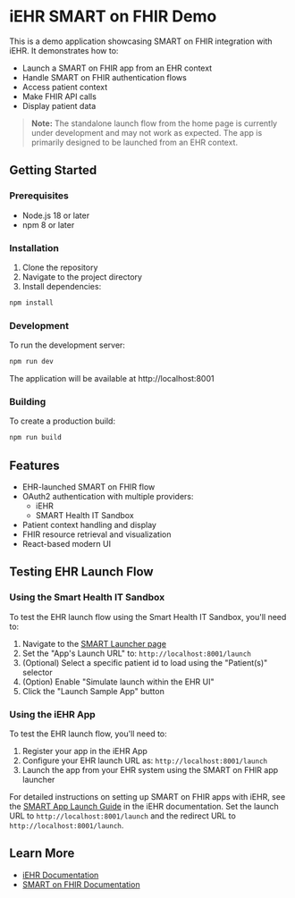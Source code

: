 # iEHR SMART on FHIR Demo

This is a demo application showcasing SMART on FHIR integration with iEHR. It demonstrates how to:

- Launch a SMART on FHIR app from an EHR context
- Handle SMART on FHIR authentication flows
- Access patient context
- Make FHIR API calls
- Display patient data

> **Note:** The standalone launch flow from the home page is currently under development and may not work as expected. The app is primarily designed to be launched from an EHR context.

## Getting Started

### Prerequisites

- Node.js 18 or later
- npm 8 or later

### Installation

1. Clone the repository
2. Navigate to the project directory
3. Install dependencies:

```bash
npm install
```

### Development

To run the development server:

```bash
npm run dev
```

The application will be available at http://localhost:8001

### Building

To create a production build:

```bash
npm run build
```

## Features

- EHR-launched SMART on FHIR flow
- OAuth2 authentication with multiple providers:
  - iEHR
  - SMART Health IT Sandbox
- Patient context handling and display
- FHIR resource retrieval and visualization
- React-based modern UI

## Testing EHR Launch Flow

### Using the Smart Health IT Sandbox

To test the EHR launch flow using the Smart Health IT Sandbox, you'll need to:

1. Navigate to the [SMART Launcher page](https://launch.smarthealthit.org)
2. Set the "App's Launch URL" to: `http://localhost:8001/launch`
3. (Optional) Select a specific patient id to load using the "Patient(s)" selector
4. (Option) Enable "Simulate launch within the EHR UI"
5. Click the "Launch Sample App" button

### Using the iEHR App

To test the EHR launch flow, you'll need to:

1. Register your app in the iEHR App
2. Configure your EHR launch URL as: `http://localhost:8001/launch`
3. Launch the app from your EHR system using the SMART on FHIR app launcher

For detailed instructions on setting up SMART on FHIR apps with iEHR, see the [SMART App Launch Guide](https://www.iehr.ai/docs/integration/smart-app-launch) in the iEHR documentation. Set the launch URL to `http://localhost:8001/launch` and the redirect URL to `http://localhost:8001/launch`.

## Learn More

- [iEHR Documentation](https://www.iehr.ai/docs)
- [SMART on FHIR Documentation](https://docs.smarthealthit.org/)

